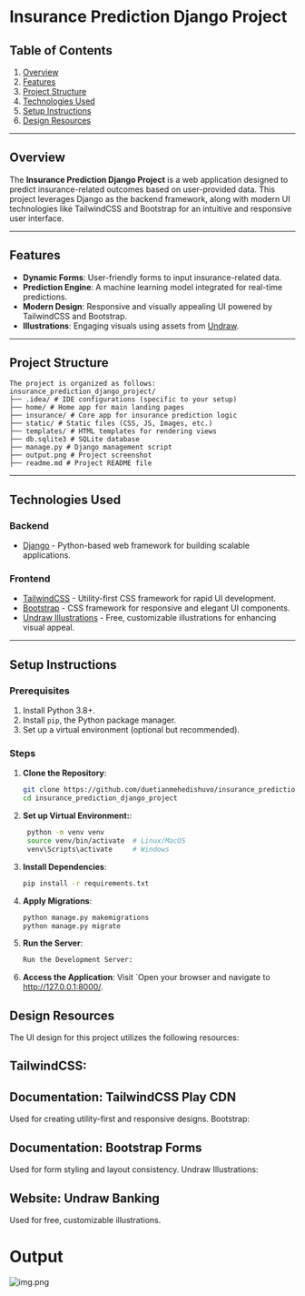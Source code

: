 # Insurance Prediction Django Project

## Table of Contents

1. [Overview](#overview)
2. [Features](#features)
3. [Project Structure](#project-structure)
4. [Technologies Used](#technologies-used)
5. [Setup Instructions](#setup-instructions)
6. [Design Resources](#design-resources)

---

## Overview

The **Insurance Prediction Django Project** is a web application designed to predict insurance-related outcomes based on user-provided data. This project leverages Django as the backend framework, along with modern UI technologies like TailwindCSS and Bootstrap for an intuitive and responsive user interface.

---

## Features

- **Dynamic Forms**: User-friendly forms to input insurance-related data.
- **Prediction Engine**: A machine learning model integrated for real-time predictions.
- **Modern Design**: Responsive and visually appealing UI powered by TailwindCSS and Bootstrap.
- **Illustrations**: Engaging visuals using assets from [Undraw](https://undraw.co/).

---

## Project Structure

    The project is organized as follows:
    insurance_prediction_django_project/ 
    ├── .idea/ # IDE configurations (specific to your setup) 
    ├── home/ # Home app for main landing pages 
    ├── insurance/ # Core app for insurance prediction logic 
    ├── static/ # Static files (CSS, JS, Images, etc.) 
    ├── templates/ # HTML templates for rendering views 
    ├── db.sqlite3 # SQLite database 
    ├── manage.py # Django management script 
    ├── output.png # Project screenshot 
    ├── readme.md # Project README file


---

## Technologies Used

### **Backend**
- [Django](https://www.djangoproject.com/) - Python-based web framework for building scalable applications.

### **Frontend**
- [TailwindCSS](https://tailwindcss.com/docs/installation/play-cdn) - Utility-first CSS framework for rapid UI development.
- [Bootstrap](https://getbootstrap.com/) - CSS framework for responsive and elegant UI components.
- [Undraw Illustrations](https://undraw.co/) - Free, customizable illustrations for enhancing visual appeal.

---

## Setup Instructions

### Prerequisites
1. Install Python 3.8+.
2. Install `pip`, the Python package manager.
3. Set up a virtual environment (optional but recommended).

### Steps

1. **Clone the Repository**:
   ```bash
   git clone https://github.com/duetianmehedishuvo/insurance_prediction_django_project.git
   cd insurance_prediction_django_project
   
2. **Set up Virtual Environment:**:
   ```bash
    python -m venv venv
    source venv/bin/activate  # Linux/MacOS
    venv\Scripts\activate     # Windows

3. **Install Dependencies**:
    ```bash
    pip install -r requirements.txt

4. **Apply Migrations**:
    ```bash
    python manage.py makemigrations
    python manage.py migrate
   
5. **Run the Server**:
    ```bash
   Run the Development Server:

6. **Access the Application**:
   Visit `Open your browser and navigate to http://127.0.0.1:8000/.

## Design Resources
The UI design for this project utilizes the following resources:

## TailwindCSS:

## Documentation: TailwindCSS Play CDN
Used for creating utility-first and responsive designs.
Bootstrap:

## Documentation: Bootstrap Forms
Used for form styling and layout consistency.
Undraw Illustrations:

## Website: Undraw Banking
Used for free, customizable illustrations.

# Output

![img.png](output.png)